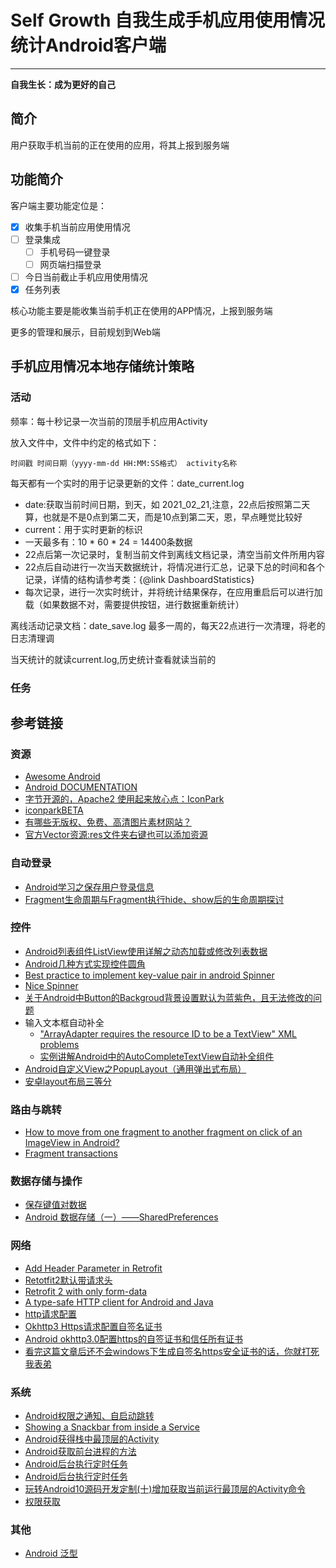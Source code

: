# Self Growth 自我生成手机应用使用情况统计Android客户端
***

**自我生长：成为更好的自己**

## 简介
用户获取手机当前的正在使用的应用，将其上报到服务端

## 功能简介
客户端主要功能定位是：

- [x] 收集手机当前应用使用情况
- [ ] 登录集成
    - [ ] 手机号码一键登录
    - [ ] 网页端扫描登录
- [ ] 今日当前截止手机应用使用情况
- [x] 任务列表

核心功能主要是能收集当前手机正在使用的APP情况，上报到服务端

更多的管理和展示，目前规划到Web端

## 手机应用情况本地存储统计策略
### 活动
频率：每十秒记录一次当前的顶层手机应用Activity

放入文件中，文件中约定的格式如下：

```text
时间戳 时间日期（yyyy-mm-dd HH:MM:SS格式） activity名称
```

每天都有一个实时的用于记录更新的文件：date_current.log

- date:获取当前时间日期，到天，如 2021_02_21,注意，22点后按照第二天算，也就是不是0点到第二天，而是10点到第二天，恩，早点睡觉比较好
- current：用于实时更新的标识
- 一天最多有：10 * 60 * 24 = 14400条数据
- 22点后第一次记录时，复制当前文件到离线文档记录，清空当前文件所用内容
- 22点后自动进行一次当天数据统计，将情况进行汇总，记录下总的时间和各个记录，详情的结构请参考类：{@link DashboardStatistics}
- 每次记录，进行一次实时统计，并将统计结果保存，在应用重启后可以进行加载（如果数据不对，需要提供按钮，进行数据重新统计）

离线活动记录文档：date_save.log 最多一周的，每天22点进行一次清理，将老的日志清理调

当天统计的就读current.log,历史统计查看就读当前的

### 任务

## 参考链接
### 资源
- [Awesome Android](https://github.com/JStumpp/awesome-android)
- [Android DOCUMENTATION](https://developer.android.com/reference)
- [字节开源的，Apache2 使用起来放心点：IconPark](https://github.com/bytedance/iconpark)
- [iconparkBETA](https://iconpark.oceanengine.com/official)
- [有哪些无版权、免费、高清图片素材网站？](https://www.zhihu.com/question/318961106/answer/767074512)
- [官方Vector资源:res文件夹右键也可以添加资源](https://fonts.google.com/icons?selected=Material+Icons)

### 自动登录
- [Android学习之保存用户登录信息](https://blog.csdn.net/u013132758/article/details/)
- [Fragment生命周期与Fragment执行hide、show后的生命周期探讨](https://blog.csdn.net/s13383754499/article/details/84782605)

### 控件
- [Android列表组件ListView使用详解之动态加载或修改列表数据](https://cloud.tencent.com/developer/article/1742232)
- [Android几种方式实现控件圆角](https://www.jianshu.com/p/ab42f2198776)
- [Best practice to implement key-value pair in android Spinner](https://stackoverflow.com/questions/35449800/best-practice-to-implement-key-value-pair-in-android-spinner)
- [Nice Spinner](https://github.com/arcadefire/nice-spinner)
- [关于Android中Button的Backgroud背景设置默认为蓝紫色，且无法修改的问题](https://my.oschina.net/u/4296470/blog/4732012)
- 输入文本框自动补全
  - ["ArrayAdapter requires the resource ID to be a TextView" XML problems](https://stackoverflow.com/questions/9280965/arrayadapter-requires-the-resource-id-to-be-a-textview-xml-problems)
  - [实例讲解Android中的AutoCompleteTextView自动补全组件](https://m.xp.cn/b.php/54409.html)
- [Android自定义View之PopupLayout（通用弹出式布局）](https://blog.csdn.net/CodingEnding/article/details/81489947)
- [安卓layout布局三等分](https://blog.csdn.net/LY_Dengle/article/details/70172918)

### 路由与跳转
- [How to move from one fragment to another fragment on click of an ImageView in Android?](https://stackoverflow.com/questions/23212162/how-to-move-from-one-fragment-to-another-fragment-on-click-of-an-imageview-in-an)
- [Fragment transactions](https://developer.android.com/guide/fragments/transactions)

### 数据存储与操作
- [保存键值对数据](https://developer.android.com/training/data-storage/shared-preferences?hl=zh-cn)
- [Android 数据存储（一）——SharedPreferences](https://www.cnblogs.com/PengLee/p/4147530.html)

### 网络
- [Add Header Parameter in Retrofit](https://stackoverflow.com/questions/42898920/add-header-parameter-in-retrofit)
- [Retotfit2默认带请求头](https://blog.csdn.net/yechaoa/article/details/103067284)
- [Retrofit 2 with only form-data](https://stackoverflow.com/questions/37814857/retrofit-2-with-only-form-data)
- [A type-safe HTTP client for Android and Java](https://square.github.io/retrofit/)
- [http请求配置](https://blog.csdn.net/qq_15204179/article/details/98663289)
- [Okhttp3 Https请求配置自签名证书](https://www.jianshu.com/p/4f738788be67)
- [Android okhttp3.0配置https的自签证书和信任所有证书](https://juejin.cn/post/6844903793096687630)
- [看完这篇文章后还不会windows下生成自签名https安全证书的话，你就打死我表弟](https://juejin.cn/post/6844904176284090381)

### 系统
- [Android权限之通知、自启动跳转](https://github.com/LoganZy/AndroidTotal/blob/master/Android%E6%9D%83%E9%99%90%E4%B9%8B%E9%80%9A%E7%9F%A5%E3%80%81%E8%87%AA%E5%90%AF%E5%8A%A8%E8%B7%B3%E8%BD%AC.md)
- [Showing a Snackbar from inside a Service](https://stackoverflow.com/questions/34863038/showing-a-snackbar-from-inside-a-service)
- [Android获得栈中最顶层的Activity](https://www.cnblogs.com/hello-studio/p/9640504.html)
- [Android获取前台进程的方法](https://www.cnblogs.com/fuyaozhishang/p/7442820.html)
- [Android后台执行定时任务](https://blog.csdn.net/qwer492915298/article/details/88533046)
- [Android后台执行定时任务](https://blog.csdn.net/weixin_40420578/article/details/103876900)
- [玩转Android10源码开发定制(十)增加获取当前运行最顶层的Activity命令 ](https://bbs.pediy.com/thread-264950.htm)
- [权限获取](https://programmer.help/blogs/5eb81619d9799.html)

### 其他
- [Android 泛型](https://www.jianshu.com/p/8d7b353ca94b)
